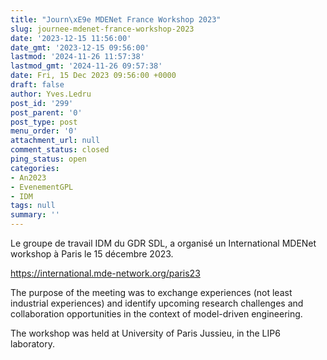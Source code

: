 ```yaml
---
title: "Journ\xE9e MDENet France Workshop 2023"
slug: journee-mdenet-france-workshop-2023
date: '2023-12-15 11:56:00'
date_gmt: '2023-12-15 09:56:00'
lastmod: '2024-11-26 11:57:38'
lastmod_gmt: '2024-11-26 09:57:38'
date: Fri, 15 Dec 2023 09:56:00 +0000
draft: false
author: Yves.Ledru
post_id: '299'
post_parent: '0'
post_type: post
menu_order: '0'
attachment_url: null
comment_status: closed
ping_status: open
categories:
- An2023
- EvenementGPL
- IDM
tags: null
summary: ''
---
```


Le groupe de travail IDM du GDR SDL, a organisé un International MDENet workshop à Paris le 15 décembre 2023.

<https://international.mde-network.org/paris23>

The purpose of the meeting was to exchange experiences (not least industrial experiences) and identify upcoming research challenges and collaboration opportunities in the context of model-driven engineering.

The workshop was held at University of Paris Jussieu, in the LIP6 laboratory.
